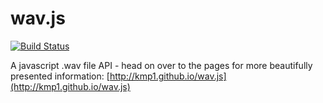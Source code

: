 # wav.js

[![Build Status](https://travis-ci.org/kmp1/wav.js.svg?branch=master)](https://travis-ci.org/kmp1/wav.js)

A javascript .wav file API - head on over to the pages for more beautifully presented information: [http://kmp1.github.io/wav.js](http://kmp1.github.io/wav.js) 
